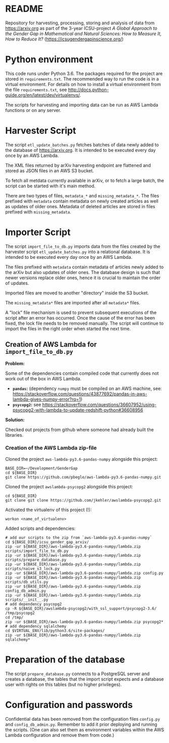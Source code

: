 # README #

Repository for harvesting, processing, storing and analysis of data from <https://arxiv.org> as part of
the 3-year ICSU-project *A Global Approach to the Gender Gap in Mathematical and Natural Sciences:
How to Measure It, How to Reduce It?* (https://icsugendergapinscience.org/)

# Python environment

This code runs under Python 3.6. The packages required for the project are stored in `requirements.txt`.
The recommended way to run the code is in a virtual environment. For details on how to install a
virtual environment from the file `requirements.txt`, see <http://docs.python-guide.org/en/latest/dev/virtualenvs/>.

The scripts for harvesting and importing data can be run as AWS Lambda functions or on any server.

# Harvester Script

The script `etl_update_batches.py` fetches batches of data newly added to the
database of <https://arxiv.org>. It is intended to be executed every day once by an AWS Lambda.

The XML files returned by arXiv harvesting endpoint are flattened and stored as JSON files
in an AWS S3 bucket.


To fetch all metdata currently available in arXiv, or to fetch a large batch,
the script can be started with it's main method.

There are two types of files, `metadata_*` and `missing_metadata_*`.
The files prefixed with `metadata` contain metadata on newly created articles as well as updates of older ones.
Metadata of deleted articles are stored in files prefixed with `missing_metadata`.


# Importer Script

The script `import_file_to_db.py` imports data from the files created by the harvester script
`etl_update_batches.py` into a relational database. It is intended to be executed every day once by an AWS Lambda.

The files prefixed with `metadata` contain metadata of articles newly added to the arXiv
but also updates of older ones.
The database design is such that newer versions replace older ones, hence it is crucial to maintain
the order of updates.

Imported files are moved to another "directory" inside the S3 bucket.

The `missing_metadata*` files are imported after all `metadata*` files.

A "lock" file mechanism is used to prevent subsequent executions of the
script after an error has occurred. Once the cause of the error has been
fixed, the lock file needs to be removed manually. The script will
continue to import the files in the right order when started the next time.

## Creation of AWS Lambda for `import_file_to_db.py`

**Problem:**

Some of the dependencies contain compiled code that currently does not work
out of the box in AWS Lambda.

- **`pandas`:** (dependency `numpy` must be compiled on an AWS machine,
see: https://stackoverflow.com/questions/43877692/pandas-in-aws-lambda-gives-numpy-error?rq=1)
- **`psycopg2`:** see https://stackoverflow.com/questions/36607952/using-psycopg2-with-lambda-to-update-redshift-python#36608956

**Solution:**

Checked out projects from github where someone had already built the libraries.

### Creation of the AWS Lambda zip-file

Cloned the project `aws-lambda-py3.6-pandas-numpy` alongside this project:
```
BASE_DIR=~/Development/GenderGap
cd ${BASE_DIR}
git clone https://github.com/pbegle/aws-lambda-py3.6-pandas-numpy.git
```


Cloned the project `awslambda-psycopg2` alongside this project:
```
cd ${BASE_DIR}
git clone git clone https://github.com/jkehler/awslambda-psycopg2.git
```

Activated the virtualenv of this project (!):
```
workon <name_of_virtualenv>
```

Added scripts and dependencies:

```
# add our scripts to the zip from `aws-lambda-py3.6-pandas-numpy`
cd ${BASE_DIR}/icsu_gender_gap_arxiv/
zip -ur ${BASE_DIR}/aws-lambda-py3.6-pandas-numpy/lambda.zip scripts/import_file_to_db.py
zip -ur ${BASE_DIR}/aws-lambda-py3.6-pandas-numpy/lambda.zip scripts/prepare_database.py
zip -ur ${BASE_DIR}/aws-lambda-py3.6-pandas-numpy/lambda.zip scripts/naive_s3_lock.py
zip -ur ${BASE_DIR}/aws-lambda-py3.6-pandas-numpy/lambda.zip config.py
zip -ur ${BASE_DIR}/aws-lambda-py3.6-pandas-numpy/lambda.zip scripts/db_utils.py
zip -ur ${BASE_DIR}/aws-lambda-py3.6-pandas-numpy/lambda.zip config_db_admin.py
zip -ur ${BASE_DIR}/aws-lambda-py3.6-pandas-numpy/lambda.zip scripts/__init__.py
# add dependency psycopg2
cp -R ${BASE_DIR}/awslambda-psycopg2/with_ssl_support/psycopg2-3.6/ /tmp/psycopg2
cd /tmp/
zip -ur ${BASE_DIR}/aws-lambda-py3.6-pandas-numpy/lambda.zip psycopg2*
# add dependency sqlalchemy
cd $VIRTUAL_ENV/lib/python3.6/site-packages/
zip -ur ${BASE_DIR}/aws-lambda-py3.6-pandas-numpy/lambda.zip sqlalchemy*
```


# Preparation of the database

The script `prepare_database.py` connects to a PostgreSQL server and
creates a database, the tables that the import script expects
and a database user with rights on this tables (but no higher privileges).


# Configuration and passwords

Confidential data has been removed from the configuration files
`config.py` and `config_db_admin.py`. Remember to add it prior
deploying and running the scripts.
(One can also set them as environment variables within the AWS Lambda configuration and remove them from code.)


